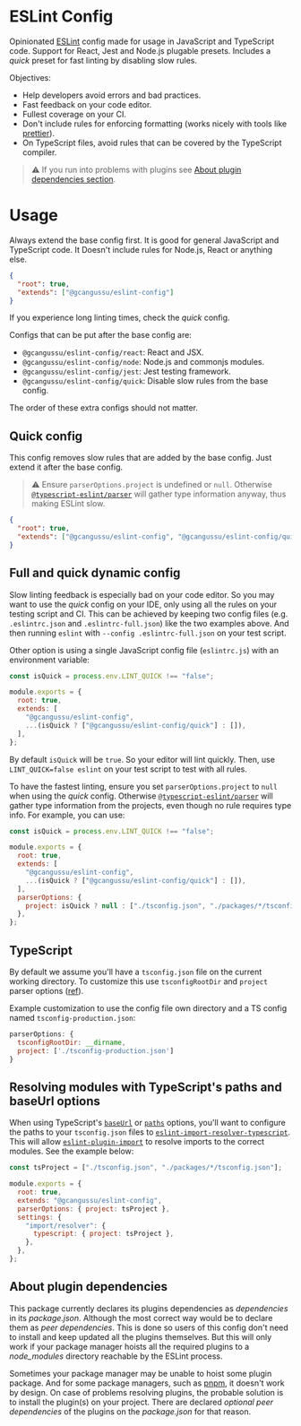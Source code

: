 # ESLint Config

Opinionated [ESLint] config made for usage in JavaScript and TypeScript code.
Support for React, Jest and Node.js plugable presets. Includes a _quick_
preset for fast linting by disabling slow rules.

Objectives:

- Help developers avoid errors and bad practices.
- Fast feedback on your code editor.
- Fullest coverage on your CI.
- Don't include rules for enforcing formatting (works nicely with tools like
  [prettier](https://prettier.io/)).
- On TypeScript files, avoid rules that can be covered by the TypeScript compiler.

> ⚠️ If you run into problems with plugins see
> [About plugin dependencies section](#about-plugin-dependencies).

# Usage

Always extend the base config first. It is good for general JavaScript
and TypeScript code. It Doesn't include rules for Node.js, React or
anything else.

```json
{
  "root": true,
  "extends": ["@gcangussu/eslint-config"]
}
```

If you experience long linting times, check the _quick_ config.

Configs that can be put after the base config are:

- `@gcangussu/eslint-config/react`: React and JSX.
- `@gcangussu/eslint-config/node`: Node.js and commonjs modules.
- `@gcangussu/eslint-config/jest`: Jest testing framework.
- `@gcangussu/eslint-config/quick`: Disable slow rules from the base config.

The order of these extra configs should not matter.

## Quick config

This config removes slow rules that are added by the base config. Just
extend it after the base config.

> ⚠️ Ensure `parserOptions.project` is undefined or `null`. Otherwise
> [`@typescript-eslint/parser`] will gather type information anyway, thus
> making ESLint slow.

```json
{
  "root": true,
  "extends": ["@gcangussu/eslint-config", "@gcangussu/eslint-config/quick"]
}
```

## Full and quick dynamic config

Slow linting feedback is especially bad on your code editor. So you may
want to use the _quick_ config on your IDE, only using all the rules on
your testing script and CI. This can be achieved by keeping two config
files (e.g. `.eslintrc.json` and `.eslintrc-full.json`) like the two
examples above. And then running `eslint` with `--config .eslintrc-full.json`
on your test script.

Other option is using a single JavaScript config file (`eslintrc.js`)
with an environment variable:

```js
const isQuick = process.env.LINT_QUICK !== "false";

module.exports = {
  root: true,
  extends: [
    "@gcangussu/eslint-config",
    ...(isQuick ? ["@gcangussu/eslint-config/quick"] : []),
  ],
};
```

By default `isQuick` will be `true`. So your editor will lint quickly.
Then, use `LINT_QUICK=false eslint` on your test script to test with all
rules.

To have the fastest linting, ensure you set `parserOptions.project` to
`null` when using the _quick_ config. Otherwise [`@typescript-eslint/parser`]
will gather type information from the projects, even though no rule
requires type info. For example, you can use:

```js
const isQuick = process.env.LINT_QUICK !== "false";

module.exports = {
  root: true,
  extends: [
    "@gcangussu/eslint-config",
    ...(isQuick ? ["@gcangussu/eslint-config/quick"] : []),
  ],
  parserOptions: {
    project: isQuick ? null : ["./tsconfig.json", "./packages/*/tsconfig.json"],
  },
};
```

## TypeScript

By default we assume you'll have a `tsconfig.json` file on the current
working directory. To customize this use `tsconfigRootDir` and `project`
parser options ([ref](https://github.com/typescript-eslint/typescript-eslint/blob/v4.0.1/docs/getting-started/linting/TYPED_LINTING.md)).

Example customization to use the config file own directory and a TS config
named `tsconfig-production.json`:

```js
parserOptions: {
  tsconfigRootDir: __dirname,
  project: ['./tsconfig-production.json']
}
```

## Resolving modules with TypeScript's paths and baseUrl options

When using TypeScript's [`baseUrl`] or [`paths`] options, you'll want to
configure the paths to your `tsconfig.json` files to
[`eslint-import-resolver-typescript`]. This will allow [`eslint-plugin-import`]
to resolve imports to the correct modules. See the example below:

```js
const tsProject = ["./tsconfig.json", "./packages/*/tsconfig.json"];

module.exports = {
  root: true,
  extends: "@gcangussu/eslint-config",
  parserOptions: { project: tsProject },
  settings: {
    "import/resolver": {
      typescript: { project: tsProject },
    },
  },
};
```

## About plugin dependencies

This package currently declares its plugins dependencies as _dependencies_
in its _package.json_. Although the most correct way would be to declare
them as _peer dependencies_. This is done so users of this config don't
need to install and keep updated all the plugins themselves. But this will
only work if your package manager hoists all the required plugins to a
_node_modules_ directory reachable by the ESLint process.

Sometimes your package manager may be unable to hoist some plugin package.
And for some package managers, such as [pnpm](https://pnpm.js.org/), it
doesn't work by design. On case of problems resolving plugins, the probable
solution is to install the plugin(s) on your project. There are declared
_optional peer dependencies_ of the plugins on the _package.json_ for that
reason.

[eslint]: https://eslint.org/
[`@typescript-eslint/parser`]: https://github.com/typescript-eslint/typescript-eslint#readme
[`eslint-plugin-import`]: https://github.com/benmosher/eslint-plugin-import#readme
[`eslint-import-resolver-typescript`]: https://github.com/alexgorbatchev/eslint-import-resolver-typescript#readme
[`paths`]: https://www.typescriptlang.org/tsconfig#paths
[`baseurl`]: https://www.typescriptlang.org/tsconfig#baseUrl
